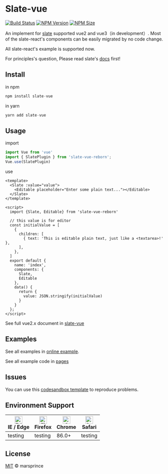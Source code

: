 # Slate-vue

[![Build Status](https://img.shields.io/github/workflow/status/marsprince/slate-vue/Test)](https://github.com/marsprince/slate-vue/actions?query=workflow%3ATest)
[![NPM Version](https://img.shields.io/npm/v/slate-vue?color=brightgreen)](https://www.npmjs.com/package/slate-vue)
[![NPM Size](https://img.shields.io/badge/gzip-36kb-brightgreen)](https://unpkg.com/slate-vue/dist/index.es.js)

An implement for [slate](https://github.com/ianstormtaylor/slate) supported vue2 and vue3（in development）. Most of the slate-react's components can be easily migrated by no code change.

All slate-react's example is supported now.

For principles's question, Please read slate's [docs](https://docs.slatejs.org/) first!

## Install

in npm

```javascript
npm install slate-vue
```

in yarn

```javascript
yarn add slate-vue
```

## Usage

import

```javascript
import Vue from 'vue'
import { SlatePlugin } from 'slate-vue-reborn';
Vue.use(SlatePlugin)
```

use

```vue
<template>
  <Slate :value="value">
    <Editable placeholder="Enter some plain text..."></Editable>
  </Slate>
</template>

<script>
  import {Slate, Editable} from 'slate-vue-reborn'

  // this value is for editor
  const initialValue = [
    {
      children: [
        { text: 'This is editable plain text, just like a <textarea>!' },
      ],
    },
  ]
  export default {
    name: 'index',
    components: {
      Slate,
      Editable
    },
    data() {
      return {
        value: JSON.stringify(initialValue)
      }
    }
  };
</script>
```

See full vue2.x document in [slate-vue](https://github.com/marsprince/slate-vue/tree/master/packages/slate-vue)

## Examples

See all examples in [online example](https://marsprince.github.io/slate-vue).

See all example code in [pages](https://github.com/marsprince/slate-vue/tree/master/site/pages)

## Issues

You can use this [codesandbox template](https://codesandbox.io/s/2984l) to reproduce problems.

## Environment Support

| [<img src="https://raw.githubusercontent.com/alrra/browser-logos/master/src/edge/edge_48x48.png" alt="Edge" width="24px" height="24px" />](http://godban.github.io/browsers-support-badges/)<br>IE / Edge | [<img src="https://raw.githubusercontent.com/alrra/browser-logos/master/src/firefox/firefox_48x48.png" alt="Firefox" width="24px" height="24px" />](http://godban.github.io/browsers-support-badges/)<br>Firefox | [<img src="https://raw.githubusercontent.com/alrra/browser-logos/master/src/chrome/chrome_48x48.png" alt="Chrome" width="24px" height="24px" />](http://godban.github.io/browsers-support-badges/)<br>Chrome | [<img src="https://raw.githubusercontent.com/alrra/browser-logos/master/src/safari/safari_48x48.png" alt="Safari" width="24px" height="24px" />](http://godban.github.io/browsers-support-badges/)<br>Safari |
| --- | --- | --- | --- |
| testing | testing | 86.0+ | testing |

## License

[MIT](LICENSE) © marsprince
